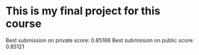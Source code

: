 # This is my final project for this course
Best submission on private score: 0.85166
Best submission on public score: 0.85121
